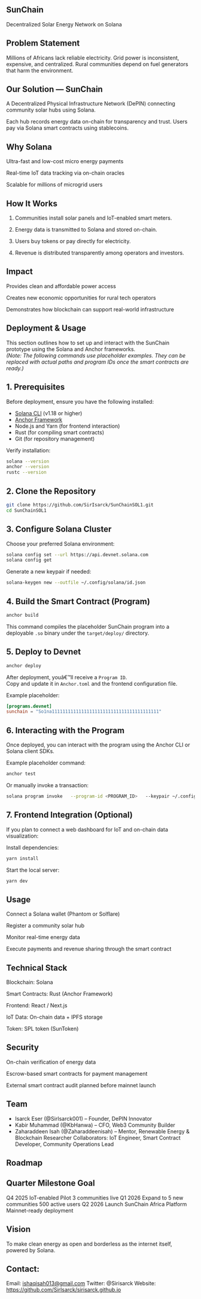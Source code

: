 ## SunChain

Decentralized Solar Energy Network on Solana

## Problem Statement

Millions of Africans lack reliable electricity.
Grid power is inconsistent, expensive, and centralized.
Rural communities depend on fuel generators that harm the environment.

## Our Solution — SunChain

A Decentralized Physical Infrastructure Network (DePIN) connecting community solar hubs using Solana.

Each hub records energy data on-chain for transparency and trust.
Users pay via Solana smart contracts using stablecoins.

## Why Solana

Ultra-fast and low-cost micro energy payments

Real-time IoT data tracking via on-chain oracles

Scalable for millions of microgrid users


## How It Works

1. Communities install solar panels and IoT-enabled smart meters.


2. Energy data is transmitted to Solana and stored on-chain.


3. Users buy tokens or pay directly for electricity.


4. Revenue is distributed transparently among operators and investors.

## Impact

Provides clean and affordable power access

Creates new economic opportunities for rural tech operators

Demonstrates how blockchain can support real-world infrastructure

## Deployment & Usage

This section outlines how to set up and interact with the SunChain prototype using the Solana and Anchor frameworks.  
*(Note: The following commands use placeholder examples. They can be replaced with actual paths and program IDs once the smart contracts are ready.)*

## 1. Prerequisites
Before deployment, ensure you have the following installed:
- [Solana CLI](https://docs.solana.com/cli/install-solana-cli) (v1.18 or higher)
- [Anchor Framework](https://book.anchor-lang.com/chapter_2/installation.html)
- Node.js and Yarn (for frontend interaction)
- Rust (for compiling smart contracts)
- Git (for repository management)

Verify installation:
```bash
solana --version
anchor --version
rustc --version
```

## 2. Clone the Repository
```bash
git clone https://github.com/SirIsarck/SunChainSOL1.git
cd SunChainSOL1
```

## 3. Configure Solana Cluster
Choose your preferred Solana environment:
```bash
solana config set --url https://api.devnet.solana.com
solana config get
```

Generate a new keypair if needed:
```bash
solana-keygen new --outfile ~/.config/solana/id.json
```

## 4. Build the Smart Contract (Program)
```bash
anchor build
```
This command compiles the placeholder SunChain program into a deployable `.so` binary under the `target/deploy/` directory.

## 5. Deploy to Devnet
```bash
anchor deploy
```
After deployment, youâ€™ll receive a `Program ID`.  
Copy and update it in `Anchor.toml` and the frontend configuration file.

Example placeholder:
```toml
[programs.devnet]
sunchain = "So1na1111111111111111111111111111111111111111"
```

## 6. Interacting with the Program
Once deployed, you can interact with the program using the Anchor CLI or Solana client SDKs.

Example placeholder command:
```bash
anchor test
```

Or manually invoke a transaction:
```bash
solana program invoke   --program-id <PROGRAM_ID>   --keypair ~/.config/solana/id.json
```

## 7. Frontend Integration (Optional)
If you plan to connect a web dashboard for IoT and on-chain data visualization:

Install dependencies:
```bash
yarn install
```

Start the local server:
```bash
yarn dev
```

## Usage

Connect a Solana wallet (Phantom or Solflare)

Register a community solar hub

Monitor real-time energy data

Execute payments and revenue sharing through the smart contract

## Technical Stack

Blockchain: Solana

Smart Contracts: Rust (Anchor Framework)

Frontend: React / Next.js

IoT Data: On-chain data + IPFS storage

Token: SPL token (SunToken)

## Security

On-chain verification of energy data

Escrow-based smart contracts for payment management

External smart contract audit planned before mainnet launch

## Team

- Isarck Eser (@SirIsarck001) – Founder, DePIN Innovator
- Kabir Muhammad (@KbHanwa) – CFO, Web3 Community Builder
- Zaharaddeen Isah (@Zaharaddeenisah) – Mentor, Renewable Energy & Blockchain Researcher
Collaborators: IoT Engineer, Smart Contract Developer, Community Operations Lead

## Roadmap

## Quarter Milestone	Goal

Q4 2025	IoT-enabled Pilot	3 communities live
Q1 2026	Expand to 5 new communities	500 active users
Q2 2026	Launch SunChain Africa Platform	Mainnet-ready deployment

## Vision

To make clean energy as open and borderless as the internet itself, powered by Solana.

## Contact:
Email: ishaqisah013@gmail.com
Twitter: @Sirisarck
Website: https://github.com/SirIsarck/sirisarck.github.io



